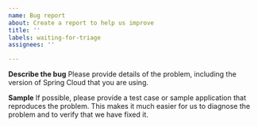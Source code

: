 ```yaml
---
name: Bug report
about: Create a report to help us improve
title: ''
labels: waiting-for-triage
assignees: ''

---
```


**Describe the bug**
Please provide details of the problem, including the version of Spring Cloud that you
are using. 

**Sample**
If possible, please provide a test case or sample application that reproduces
the problem. This makes it much easier for us to diagnose the problem and to verify that
we have fixed it.
